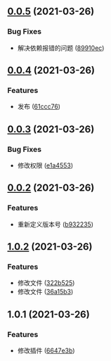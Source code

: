## [0.0.5](https://github.com/metcalfc/changelog-generator/compare/v0.0.4...v0.0.5) (2021-03-26)


### Bug Fixes

* 解决依赖报错的问题 ([89910ec](https://github.com/metcalfc/changelog-generator/commit/89910ec0bec97b68ccd2eacfdfec5ade84ce9314))

## [0.0.4](https://github.com/metcalfc/changelog-generator/compare/v0.0.3...v0.0.4) (2021-03-26)


### Features

* 发布 ([61ccc76](https://github.com/metcalfc/changelog-generator/commit/61ccc766d725cae5646d1e06a05919b8bd921eec))

## [0.0.3](https://github.com/metcalfc/changelog-generator/compare/v0.0.2...v0.0.3) (2021-03-26)


### Bug Fixes

* 修改权限 ([e1a4553](https://github.com/metcalfc/changelog-generator/commit/e1a4553ee16da9cd301011c8f17d58c0853bb7a0))

## [0.0.2](https://github.com/metcalfc/changelog-generator/compare/v1.0.2...v0.0.2) (2021-03-26)


### Features

* 重新定义版本号 ([b932235](https://github.com/metcalfc/changelog-generator/commit/b9322358a535e40ea3d017549afd2cb886a0fad3))

## [1.0.2](https://github.com/metcalfc/changelog-generator/compare/v1.0.1...v1.0.2) (2021-03-26)


### Features

* 修改文件 ([322b525](https://github.com/metcalfc/changelog-generator/commit/322b525dcf520940e4898005e70405d57ab68aec))
* 修改文件 ([36a15b3](https://github.com/metcalfc/changelog-generator/commit/36a15b3e5c61b34f99b2e629e343868f6b4962f3))

## 1.0.1 (2021-03-26)


### Features

* 修改插件 ([6647e3b](https://github.com/metcalfc/changelog-generator/commit/6647e3b2bc9f89bf94cba431e3d618a7a8127265))

